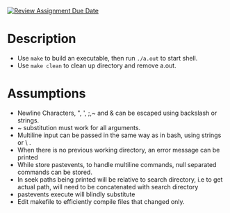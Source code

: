 [![Review Assignment Due Date](https://classroom.github.com/assets/deadline-readme-button-24ddc0f5d75046c5622901739e7c5dd533143b0c8e959d652212380cedb1ea36.svg)](https://classroom.github.com/a/76mHqLr5)
# Description

- Use `make` to build an executable, then run `./a.out` to start shell.
- Use `make clean` to clean up directory and remove a.out.

# Assumptions

- Newline Characters, ", ', ;,~ and & can be escaped using backslash or strings.
- ~ substitution must work for all arguments.
- Multiline input can be passed in the same way as in bash, using strings or \ .
- When there is no previous working directory, an error message can be printed
- While store pastevents, to handle multiline commands, null separated commands can be stored.
- In seek paths being printed will be relative to search directory, i.e to get actual path, will need to be concatenated
  with search directory
- pastevents execute will blindly substitute
- Edit makefile to efficiently compile files that changed only. 